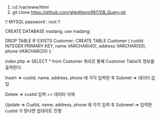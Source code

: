 1. cd /var/www/html
2. git clone https://github.com/ghkdtlwns987/DB_Query.git

!! MYSQL password : root !!

CREATE DATABASE madang;
use madang;

DROP TABLE IF EXISTS Customer;
CREATE TABLE  Customer (
  custid      INTEGER PRIMARY KEY,
  name        VARCHAR(40),
  address     VARCHAR(50),
  phone       VARCHAR(20)
);

index.php 
  => SELECT * from Customer 쿼리르 통해 Customer Table의 정보를 출력한다. 

Insert 
  => custid, name, address, phone 에 각각 입력한 후 Submet 
  => 데이터 삽입
  
Delete
  => custid 입력
  => 데이터 삭제
  
Update
  => Custid, name, address, phone 에 각각 입력 후 Subnewt
  => 입력한 custid 가 맞다면 업데이트 진행
